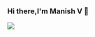 ### Hi there,I'm Manish V 👋

<img src="https://github-readme-stats.vercel.app/api?username=imvmanish&show_icons=true&theme=tokyonight"/>

